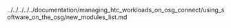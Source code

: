 ../../../../../documentation/managing_htc_workloads_on_osg_connect/using_software_on_the_osg/new_modules_list.md